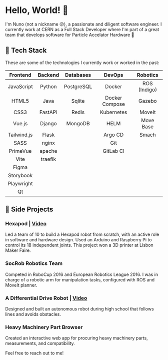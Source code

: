 # Hello, World! 👋 

I'm Nuno (not a nickname 😛), a passionate and diligent software engineer. I currently work at CERN as a Full Stack Developer where I'm part of a great team that develops software for Particle Accelator Hardware 🚀

## 🧰 Tech Stack

These are some of the technologies I currently work or worked in the past:

|      Frontend      |     Backend     |    Databases    |       DevOps        |    Robotics    |
|:------------------:|:---------------:|:---------------:|:-------------------:|:--------------:|
|     JavaScript     |      Python     |    PostgreSQL   |       Docker        |  ROS (Indigo)  |
|        HTML5       |       Java      |      Sqlite     |  Docker Compose     |     Gazebo     |
|        CSS3        |     FastAPI     |      Redis      |     Kubernetes      |     MoveIt     |
|       Vue.js       |      Django     |     MongoDB     |        HELM         |   Move Base    |
|    Tailwind.js     |      Flask      |                 |      Argo CD        |     Smach      |
|        SASS        |      nginx      |                 |        Git          |                |
|     PrimeVue       |     apache      |                 |     GitLab CI       |                |
|        Vite        |     traefik     |                 |                     |                |
|       Figma        |                 |                 |                     |                |
|     Storybook      |                 |                 |                     |                |
|     Playwright     |                 |                 |                     |                |
|         Qt         |                 |                 |                     |                |


## 🚀 Side Projects

### Hexapod | [Video](http://youtu.be/Opzd3Esc2lg)
Led a team of 10 to build a Hexapod robot from scratch, with an active role in software and hardware design. Used an Arduino and Raspberry Pi to control its 18 independent joints. This project won a 3D printer at Lisbon Maker Faire.

### SocRob Robotics Team
Competed in RoboCup 2016 and European Robotics League 2016. I was in charge of a robotic arm for manipulation tasks, configured with ROS and MoveIt planner.

### A Differential Drive Robot | [Video](https://youtu.be/SjuJ2os2flo)
Designed and built an autonomous robot during high school that follows lines and avoids obstacles.

### Heavy Machinery Part Browser 
Created an interactive web app for procuring heavy machinery parts, measurements, and compatibility.

Feel free to reach out to me!
